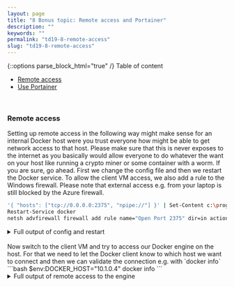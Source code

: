 ```yaml
---
layout: page
title: "8 Bonus topic: Remote access and Portainer"
description: ""
keywords: ""
permalink: "td19-8-remote-access"
slug: "td19-8-remote-access"
---
```

{::options parse_block_html="true" /}
Table of content
- [Remote access](#remote-access)
- [Use Portainer](#use-portainer)

&nbsp;<br />

### Remote access
Setting up remote access in the following way might make sense for an internal Docker host were you trust everyone how might be able to get network access to that host. Please make sure that this is never exposes to the internet as you basically would allow everyone to do whatever the want on your host like running a crypto miner or some container with a worm. If you are sure, go ahead. First we change the config file and then we restart the Docker service. To allow the client VM access, we also add a rule to the Windows firewall. Please note that external access e.g. from your laptop is still blocked by the Azure firewall.
```bash
'{ "hosts": ["tcp://0.0.0.0:2375", "npipe://"] }' | Set-Content c:\programdata\docker\config\daemon.json
Restart-Service docker
netsh advfirewall firewall add rule name="Open Port 2375" dir=in action=allow protocol=TCP localport=2375
```

<details><summary markdown="span">Full output of config and restart</summary>
```bash
PS C:\> '{ "hosts": ["tcp://0.0.0.0:2375", "npipe://"] }' | Set-Content c:\programdata\docker\config\daemon.json
PS C:\> Restart-Service docker
PS C:\> netsh advfirewall firewall add rule name="Open Port 2375" dir=in action=allow protocol=TCP localport=2375
Ok.
```
</details>
&nbsp;<br />
Now switch to the client VM and try to access our Docker engine on the host. For that we need to let the Docker client know to which host we want to connect and then we can validate the connection e.g. with `docker info`
```bash
$env:DOCKER_HOST="10.1.0.4"
docker info
```
<details><summary markdown="span">Full output of remote access to the engine</summary>
```bash
PS C:\Users\Verwalter> $env:DOCKER_HOST="10.1.0.4"
PS C:\Users\Verwalter> docker info
Client:
 Debug Mode: false

Server:
 Containers: 4
  Running: 0
  Paused: 0
  Stopped: 4
 Images: 58
 Server Version: 19.03.4
 Storage Driver: windowsfilter
  Windows:
 Logging Driver: json-file
 Plugins:
  Volume: local
  Network: ics internal l2bridge l2tunnel nat null overlay private transparent
  Log: awslogs etwlogs fluentd gcplogs gelf json-file local logentries splunk syslog
 Swarm: inactive
 Default Isolation: process
 Kernel Version: 10.0 17763 (17763.1.amd64fre.rs5_release.180914-1434)
 Operating System: Windows Server 2019 Datacenter Version 1809 (OS Build 17763.805)
 OSType: windows
 Architecture: x86_64
 CPUs: 16
 Total Memory: 64GiB
 Name: techdays-prep
 ID: G2F4:KJOZ:PDG4:XT5R:35YM:BRJW:RTQ7:ZBG4:BERB:7C3C:2WGL:MPSJ
 Docker Root Dir: C:\ProgramData\docker
 Debug Mode: false
 Registry: https://index.docker.io/v1/
 Labels:
 Experimental: false
 Insecure Registries:
  127.0.0.0/8
 Live Restore Enabled: false

WARNING: API is accessible on http://0.0.0.0:2375 without encryption.
         Access to the remote API is equivalent to root access on the host. Refer
         to the 'Docker daemon attack surface' section in the documentation for
         more information: https://docs.docker.com/engine/security/security/#docker-daemon-attack-surface
```
</details>
&nbsp;<br />
With that in place, you can do all the Docker commands on the client that we did on the host, but the containers will still be running on the host. In fact, on the client only the Docker CLI is installed, but not the engine.

### Use Portainer
Portainer is a very nice web GUI for Docker that you can use to do almost everything Docker-related. See [https://portainer.io](https://portainer.io) for documentation. It is of course distributed as container image itself, so spinning it up is very easy.
```bash
docker run -d -p 9000:9000 --name portainer -v \\.\pipe\docker_engine:\\.\pipe\docker_engine portainer/portainer
```

<details><summary markdown="span">Full output of portainer startup</summary>
```bash
PS C:\> netsh advfirewall firewall add rule name="Open Port 9000" dir=in action=allow protocol=TCP localport=9000
Ok.
PS C:\> docker run -d -p 9000:9000 --name portainer -v \\.\pipe\docker_engine:\\.\pipe\docker_engine portainer/portainer
75b9f606caede81af67640c955cb04e74718e6c927b9f5e4c4ae45913ac0b419
```
</details>
&nbsp;<br />
Open [http://localhost:9000](http://localhost:9000) where you should get a login screen. Define an admin password there and select "Local" on the next screen. Then hit "connect" and you should be up and running!
{::options parse_block_html="true" /}
